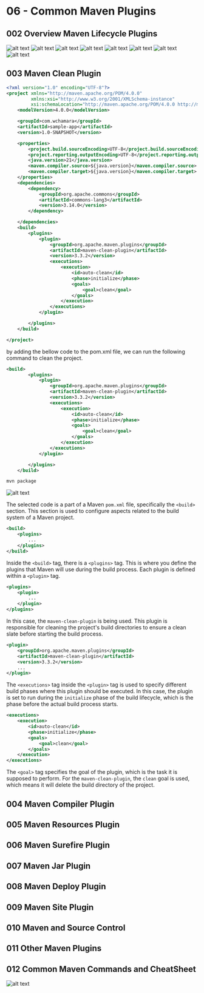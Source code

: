 # 06 - Common Maven Plugins

## 002 Overview Maven Lifecycle Plugins

![alt text](image.png)
![alt text](image-1.png)
![alt text](image-2.png)
![alt text](image-3.png)
![alt text](image-4.png)
![alt text](image-5.png)
![alt text](image-6.png)
![alt text](image-7.png)

## 003 Maven Clean Plugin

```xml
<?xml version="1.0" encoding="UTF-8"?>
<project xmlns="http://maven.apache.org/POM/4.0.0"
         xmlns:xsi="http://www.w3.org/2001/XMLSchema-instance"
         xsi:schemaLocation="http://maven.apache.org/POM/4.0.0 http://maven.apache.org/xsd/maven-4.0.0.xsd">
    <modelVersion>4.0.0</modelVersion>

    <groupId>com.wchamara</groupId>
    <artifactId>sample-app</artifactId>
    <version>1.0-SNAPSHOT</version>

    <properties>
        <project.build.sourceEncoding>UTF-8</project.build.sourceEncoding>
        <project.reporting.outputEncoding>UTF-8</project.reporting.outputEncoding>
        <java.version>21</java.version>
        <maven.compiler.source>${java.version}</maven.compiler.source>
        <maven.compiler.target>${java.version}</maven.compiler.target>
    </properties>
    <dependencies>
        <dependency>
            <groupId>org.apache.commons</groupId>
            <artifactId>commons-lang3</artifactId>
            <version>3.14.0</version>
        </dependency>

    </dependencies>
    <build>
        <plugins>
            <plugin>
                <groupId>org.apache.maven.plugins</groupId>
                <artifactId>maven-clean-plugin</artifactId>
                <version>3.3.2</version>
                <executions>
                    <execution>
                        <id>auto-clean</id>
                        <phase>initialize</phase>
                        <goals>
                            <goal>clean</goal>
                        </goals>
                    </execution>
                </executions>
            </plugin>

        </plugins>
    </build>

</project>
```

by adding the bellow code to the pom.xml file, we can run the following command to clean the project.

```xml
<build>
        <plugins>
            <plugin>
                <groupId>org.apache.maven.plugins</groupId>
                <artifactId>maven-clean-plugin</artifactId>
                <version>3.3.2</version>
                <executions>
                    <execution>
                        <id>auto-clean</id>
                        <phase>initialize</phase>
                        <goals>
                            <goal>clean</goal>
                        </goals>
                    </execution>
                </executions>
            </plugin>

        </plugins>
    </build>
```

```bash
mvn package
```

![alt text](image-9.png)

The selected code is a part of a Maven `pom.xml` file, specifically the `<build>` section. This section is used to configure aspects related to the build system of a Maven project.

```xml
<build>
    <plugins>
        ...
    </plugins>
</build>
```

Inside the `<build>` tag, there is a `<plugins>` tag. This is where you define the plugins that Maven will use during the build process. Each plugin is defined within a `<plugin>` tag.

```xml
<plugins>
    <plugin>
        ...
    </plugin>
</plugins>
```

In this case, the `maven-clean-plugin` is being used. This plugin is responsible for cleaning the project's build directories to ensure a clean slate before starting the build process.

```xml
<plugin>
    <groupId>org.apache.maven.plugins</groupId>
    <artifactId>maven-clean-plugin</artifactId>
    <version>3.3.2</version>
    ...
</plugin>
```

The `<executions>` tag inside the `<plugin>` tag is used to specify different build phases where this plugin should be executed. In this case, the plugin is set to run during the `initialize` phase of the build lifecycle, which is the phase before the actual build process starts.

```xml
<executions>
    <execution>
        <id>auto-clean</id>
        <phase>initialize</phase>
        <goals>
            <goal>clean</goal>
        </goals>
    </execution>
</executions>
```

The `<goal>` tag specifies the goal of the plugin, which is the task it is supposed to perform. For the `maven-clean-plugin`, the `clean` goal is used, which means it will delete the build directory of the project.

## 004 Maven Compiler Plugin

## 005 Maven Resources Plugin

## 006 Maven Surefire Plugin

## 007 Maven Jar Plugin

## 008 Maven Deploy Plugin

## 009 Maven Site Plugin

## 010 Maven and Source Control

## 011 Other Maven Plugins

## 012 Common Maven Commands and CheatSheet

![alt text](image-8.png)

